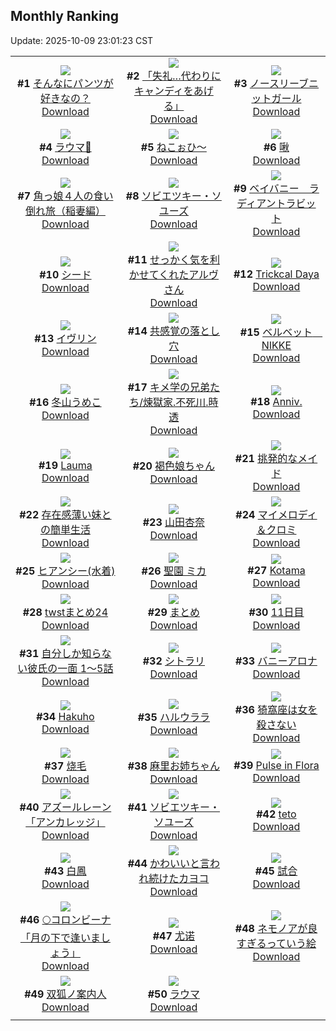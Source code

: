 ## Monthly Ranking
Update: 2025-10-09 23:01:23 CST

|      |      |      |
| :----: | :----: | :----: |
| ![](https://i.pixiv.re/c/240x480/img-master/img/2025/09/11/00/22/59/134949904_p0_master1200.jpg)<br>**#1** [そんなにパンツが好きなの？](https://www.pixiv.net/artworks/134949904)<br>[Download](https://i.pixiv.re/img-original/img/2025/09/11/00/22/59/134949904_p0.jpg) | ![](https://i.pixiv.re/c/240x480/img-master/img/2025/09/11/00/00/09/134949930_p0_master1200.jpg)<br>**#2** [「失礼…代わりにキャンディをあげる」](https://www.pixiv.net/artworks/134949930)<br>[Download](https://i.pixiv.re/img-original/img/2025/09/11/00/00/09/134949930_p0.png) | ![](https://i.pixiv.re/c/240x480/img-master/img/2025/09/11/19/51/06/134974646_p0_master1200.jpg)<br>**#3** [ノースリーブニットガール](https://www.pixiv.net/artworks/134974646)<br>[Download](https://i.pixiv.re/img-original/img/2025/09/11/19/51/06/134974646_p0.png) |
| ![](https://i.pixiv.re/c/240x480/img-master/img/2025/09/11/02/21/39/134954520_p0_master1200.jpg)<br>**#4** [ラウマ🎨](https://www.pixiv.net/artworks/134954520)<br>[Download](https://i.pixiv.re/img-original/img/2025/09/11/02/21/39/134954520_p0.jpg) | ![](https://i.pixiv.re/c/240x480/img-master/img/2025/09/11/00/38/09/134951801_p0_master1200.jpg)<br>**#5** [ねこぉひ～](https://www.pixiv.net/artworks/134951801)<br>[Download](https://i.pixiv.re/img-original/img/2025/09/11/00/38/09/134951801_p0.jpg) | ![](https://i.pixiv.re/c/240x480/img-master/img/2025/09/12/01/01/11/134949935_p0_master1200.jpg)<br>**#6** [啾](https://www.pixiv.net/artworks/134949935)<br>[Download](https://i.pixiv.re/img-original/img/2025/09/12/01/01/11/134949935_p0.jpg) |
| ![](https://i.pixiv.re/c/240x480/img-master/img/2025/09/11/00/00/15/134949972_p0_master1200.jpg)<br>**#7** [角っ娘４人の食い倒れ旅（稲妻編）](https://www.pixiv.net/artworks/134949972)<br>[Download](https://i.pixiv.re/img-original/img/2025/09/11/00/00/15/134949972_p0.jpg) | ![](https://i.pixiv.re/c/240x480/img-master/img/2025/09/09/19/18/09/134901485_p0_master1200.jpg)<br>**#8** [ソビエツキー・ソユーズ](https://www.pixiv.net/artworks/134901485)<br>[Download](https://i.pixiv.re/img-original/img/2025/09/09/19/18/09/134901485_p0.jpg) | ![](https://i.pixiv.re/c/240x480/img-master/img/2025/09/10/00/01/36/134913883_p0_master1200.jpg)<br>**#9** [ベイバニー　ラディアントラビット](https://www.pixiv.net/artworks/134913883)<br>[Download](https://i.pixiv.re/img-original/img/2025/09/10/00/01/36/134913883_p0.jpg) |
| ![](https://i.pixiv.re/c/240x480/img-master/img/2025/09/11/14/43/55/134966642_p0_master1200.jpg)<br>**#10** [シード](https://www.pixiv.net/artworks/134966642)<br>[Download](https://i.pixiv.re/img-original/img/2025/09/11/14/43/55/134966642_p0.jpg) | ![](https://i.pixiv.re/c/240x480/img-master/img/2025/09/11/19/00/26/134972955_p0_master1200.jpg)<br>**#11** [せっかく気を利かせてくれたアルヴさん](https://www.pixiv.net/artworks/134972955)<br>[Download](https://i.pixiv.re/img-original/img/2025/09/11/19/00/26/134972955_p0.png) | ![](https://i.pixiv.re/c/240x480/img-master/img/2025/09/11/19/50/36/134974628_p0_master1200.jpg)<br>**#12** [Trickcal Daya](https://www.pixiv.net/artworks/134974628)<br>[Download](https://i.pixiv.re/img-original/img/2025/09/11/19/50/36/134974628_p0.png) |
| ![](https://i.pixiv.re/c/240x480/img-master/img/2025/09/11/19/19/57/134973606_p0_master1200.jpg)<br>**#13** [イヴリン](https://www.pixiv.net/artworks/134973606)<br>[Download](https://i.pixiv.re/img-original/img/2025/09/11/19/19/57/134973606_p0.jpg) | ![](https://i.pixiv.re/c/240x480/img-master/img/2025/09/12/00/24/54/134986635_p0_master1200.jpg)<br>**#14** [共感覚の落とし穴](https://www.pixiv.net/artworks/134986635)<br>[Download](https://i.pixiv.re/img-original/img/2025/09/12/00/24/54/134986635_p0.png) | ![](https://i.pixiv.re/c/240x480/img-master/img/2025/09/12/00/00/31/134985306_p0_master1200.jpg)<br>**#15** [ベルベット　NIKKE](https://www.pixiv.net/artworks/134985306)<br>[Download](https://i.pixiv.re/img-original/img/2025/09/12/00/00/31/134985306_p0.jpg) |
| ![](https://i.pixiv.re/c/240x480/img-master/img/2025/09/11/15/00/05/134966940_p0_master1200.jpg)<br>**#16** [冬山うめこ](https://www.pixiv.net/artworks/134966940)<br>[Download](https://i.pixiv.re/img-original/img/2025/09/11/15/00/05/134966940_p0.png) | ![](https://i.pixiv.re/c/240x480/img-master/img/2025/09/11/20/18/07/134973587_p0_master1200.jpg)<br>**#17** [キメ学の兄弟たち/煉獄家.不死川.時透](https://www.pixiv.net/artworks/134973587)<br>[Download](https://i.pixiv.re/img-original/img/2025/09/11/20/18/07/134973587_p0.jpg) | ![](https://i.pixiv.re/c/240x480/img-master/img/2025/09/12/19/18/04/135010001_p0_master1200.jpg)<br>**#18** [Anniv.](https://www.pixiv.net/artworks/135010001)<br>[Download](https://i.pixiv.re/img-original/img/2025/09/12/19/18/04/135010001_p0.jpg) |
| ![](https://i.pixiv.re/c/240x480/img-master/img/2025/09/10/01/07/10/134916662_p0_master1200.jpg)<br>**#19** [Lauma](https://www.pixiv.net/artworks/134916662)<br>[Download](https://i.pixiv.re/img-original/img/2025/09/10/01/07/10/134916662_p0.png) | ![](https://i.pixiv.re/c/240x480/img-master/img/2025/09/11/18/11/37/134971407_p0_master1200.jpg)<br>**#20** [褐色娘ちゃん](https://www.pixiv.net/artworks/134971407)<br>[Download](https://i.pixiv.re/img-original/img/2025/09/11/18/11/37/134971407_p0.jpg) | ![](https://i.pixiv.re/c/240x480/img-master/img/2025/09/10/11/30/01/134927138_p0_master1200.jpg)<br>**#21** [挑発的なメイド](https://www.pixiv.net/artworks/134927138)<br>[Download](https://i.pixiv.re/img-original/img/2025/09/10/11/30/01/134927138_p0.jpg) |
| ![](https://i.pixiv.re/c/240x480/img-master/img/2025/09/11/00/30/01/134951458_p0_master1200.jpg)<br>**#22** [存在感薄い妹との簡単生活](https://www.pixiv.net/artworks/134951458)<br>[Download](https://i.pixiv.re/img-original/img/2025/09/11/00/30/01/134951458_p0.jpg) | ![](https://i.pixiv.re/c/240x480/img-master/img/2025/09/11/00/00/07/134949913_p0_master1200.jpg)<br>**#23** [山田杏奈](https://www.pixiv.net/artworks/134949913)<br>[Download](https://i.pixiv.re/img-original/img/2025/09/11/00/00/07/134949913_p0.png) | ![](https://i.pixiv.re/c/240x480/img-master/img/2025/09/12/00/00/15/134985186_p0_master1200.jpg)<br>**#24** [マイメロディ＆クロミ](https://www.pixiv.net/artworks/134985186)<br>[Download](https://i.pixiv.re/img-original/img/2025/09/12/00/00/15/134985186_p0.png) |
| ![](https://i.pixiv.re/c/240x480/img-master/img/2025/09/09/00/00/42/134876555_p0_master1200.jpg)<br>**#25** [ヒアンシー(水着)](https://www.pixiv.net/artworks/134876555)<br>[Download](https://i.pixiv.re/img-original/img/2025/09/09/00/00/42/134876555_p0.jpg) | ![](https://i.pixiv.re/c/240x480/img-master/img/2025/09/09/00/00/11/134876365_p0_master1200.jpg)<br>**#26** [聖園 ミカ](https://www.pixiv.net/artworks/134876365)<br>[Download](https://i.pixiv.re/img-original/img/2025/09/09/00/00/11/134876365_p0.jpg) | ![](https://i.pixiv.re/c/240x480/img-master/img/2025/09/12/19/54/43/135011328_p0_master1200.jpg)<br>**#27** [Kotama](https://www.pixiv.net/artworks/135011328)<br>[Download](https://i.pixiv.re/img-original/img/2025/09/12/19/54/43/135011328_p0.jpg) |
| ![](https://i.pixiv.re/c/240x480/img-master/img/2025/09/10/20/10/22/134940127_p0_master1200.jpg)<br>**#28** [twstまとめ24](https://www.pixiv.net/artworks/134940127)<br>[Download](https://i.pixiv.re/img-original/img/2025/09/10/20/10/22/134940127_p0.png) | ![](https://i.pixiv.re/c/240x480/img-master/img/2025/09/11/06/08/06/134957719_p0_master1200.jpg)<br>**#29** [まとめ](https://www.pixiv.net/artworks/134957719)<br>[Download](https://i.pixiv.re/img-original/img/2025/09/11/06/08/06/134957719_p0.jpg) | ![](https://i.pixiv.re/c/240x480/img-master/img/2025/09/11/19/42/24/134974395_p0_master1200.jpg)<br>**#30** [11日目](https://www.pixiv.net/artworks/134974395)<br>[Download](https://i.pixiv.re/img-original/img/2025/09/11/19/42/24/134974395_p0.jpg) |
| ![](https://i.pixiv.re/c/240x480/img-master/img/2025/09/26/04/04/38/135017225_p0_master1200.jpg)<br>**#31** [自分しか知らない彼氏の一面  1〜5話](https://www.pixiv.net/artworks/135017225)<br>[Download](https://i.pixiv.re/img-original/img/2025/09/26/04/04/38/135017225_p0.jpg) | ![](https://i.pixiv.re/c/240x480/img-master/img/2025/09/10/13/30/02/134929657_p0_master1200.jpg)<br>**#32** [シトラリ](https://www.pixiv.net/artworks/134929657)<br>[Download](https://i.pixiv.re/img-original/img/2025/09/10/13/30/02/134929657_p0.jpg) | ![](https://i.pixiv.re/c/240x480/img-master/img/2025/09/10/00/35/34/134915546_p0_master1200.jpg)<br>**#33** [バニーアロナ](https://www.pixiv.net/artworks/134915546)<br>[Download](https://i.pixiv.re/img-original/img/2025/09/10/00/35/34/134915546_p0.jpg) |
| ![](https://i.pixiv.re/c/240x480/img-master/img/2025/09/13/01/00/01/135024716_p0_master1200.jpg)<br>**#34** [Hakuho](https://www.pixiv.net/artworks/135024716)<br>[Download](https://i.pixiv.re/img-original/img/2025/09/13/01/00/01/135024716_p0.jpg) | ![](https://i.pixiv.re/c/240x480/img-master/img/2025/09/11/14/29/37/134966417_p0_master1200.jpg)<br>**#35** [ハルウララ](https://www.pixiv.net/artworks/134966417)<br>[Download](https://i.pixiv.re/img-original/img/2025/09/11/14/29/37/134966417_p0.jpg) | ![](https://i.pixiv.re/c/240x480/img-master/img/2025/09/11/01/11/36/134952893_p0_master1200.jpg)<br>**#36** [猗窩座は女を殺さない](https://www.pixiv.net/artworks/134952893)<br>[Download](https://i.pixiv.re/img-original/img/2025/09/11/01/11/36/134952893_p0.jpg) |
| ![](https://i.pixiv.re/c/240x480/img-master/img/2025/09/12/12/30/18/135000125_p0_master1200.jpg)<br>**#37** [烧毛](https://www.pixiv.net/artworks/135000125)<br>[Download](https://i.pixiv.re/img-original/img/2025/09/12/12/30/18/135000125_p0.jpg) | ![](https://i.pixiv.re/c/240x480/img-master/img/2025/09/09/00/01/10/134876643_p0_master1200.jpg)<br>**#38** [麻里お姉ちゃん](https://www.pixiv.net/artworks/134876643)<br>[Download](https://i.pixiv.re/img-original/img/2025/09/09/00/01/10/134876643_p0.jpg) | ![](https://i.pixiv.re/c/240x480/img-master/img/2025/09/09/20/59/59/134905264_p0_master1200.jpg)<br>**#39** [Pulse in Flora](https://www.pixiv.net/artworks/134905264)<br>[Download](https://i.pixiv.re/img-original/img/2025/09/09/20/59/59/134905264_p0.jpg) |
| ![](https://i.pixiv.re/c/240x480/img-master/img/2025/09/12/00/00/16/134985198_p0_master1200.jpg)<br>**#40** [アズールレーン「アンカレッジ」](https://www.pixiv.net/artworks/134985198)<br>[Download](https://i.pixiv.re/img-original/img/2025/09/12/00/00/16/134985198_p0.png) | ![](https://i.pixiv.re/c/240x480/img-master/img/2025/09/13/00/00/32/135022131_p0_master1200.jpg)<br>**#41** [ソビエツキー・ソユーズ](https://www.pixiv.net/artworks/135022131)<br>[Download](https://i.pixiv.re/img-original/img/2025/09/13/00/00/32/135022131_p0.jpg) | ![](https://i.pixiv.re/c/240x480/img-master/img/2025/09/12/01/00/48/134985152_p0_master1200.jpg)<br>**#42** [teto](https://www.pixiv.net/artworks/134985152)<br>[Download](https://i.pixiv.re/img-original/img/2025/09/12/01/00/48/134985152_p0.jpg) |
| ![](https://i.pixiv.re/c/240x480/img-master/img/2025/09/09/22/00/06/134908033_p0_master1200.jpg)<br>**#43** [白鳳](https://www.pixiv.net/artworks/134908033)<br>[Download](https://i.pixiv.re/img-original/img/2025/09/09/22/00/06/134908033_p0.jpg) | ![](https://i.pixiv.re/c/240x480/img-master/img/2025/09/09/17/03/29/134897319_p0_master1200.jpg)<br>**#44** [かわいいと言われ続けたカヨコ](https://www.pixiv.net/artworks/134897319)<br>[Download](https://i.pixiv.re/img-original/img/2025/09/09/17/03/29/134897319_p0.jpg) | ![](https://i.pixiv.re/c/240x480/img-master/img/2025/09/12/12/42/00/135000356_p0_master1200.jpg)<br>**#45** [試合](https://www.pixiv.net/artworks/135000356)<br>[Download](https://i.pixiv.re/img-original/img/2025/09/12/12/42/00/135000356_p0.jpg) |
| ![](https://i.pixiv.re/c/240x480/img-master/img/2025/09/11/00/00/08/134949920_p0_master1200.jpg)<br>**#46** [🌕コロンビーナ「月の下で逢いましょう」](https://www.pixiv.net/artworks/134949920)<br>[Download](https://i.pixiv.re/img-original/img/2025/09/11/00/00/08/134949920_p0.jpg) | ![](https://i.pixiv.re/c/240x480/img-master/img/2025/09/11/02/31/31/134945300_p0_master1200.jpg)<br>**#47** [尤诺](https://www.pixiv.net/artworks/134945300)<br>[Download](https://i.pixiv.re/img-original/img/2025/09/11/02/31/31/134945300_p0.png) | ![](https://i.pixiv.re/c/240x480/img-master/img/2025/09/10/00/00/10/134913538_p0_master1200.jpg)<br>**#48** [ネモノアが良すぎるっていう絵](https://www.pixiv.net/artworks/134913538)<br>[Download](https://i.pixiv.re/img-original/img/2025/09/10/00/00/10/134913538_p0.jpg) |
| ![](https://i.pixiv.re/c/240x480/img-master/img/2025/09/13/00/00/17/135022025_p0_master1200.jpg)<br>**#49** [双狐ノ案内人](https://www.pixiv.net/artworks/135022025)<br>[Download](https://i.pixiv.re/img-original/img/2025/09/13/00/00/17/135022025_p0.png) | ![](https://i.pixiv.re/c/240x480/img-master/img/2025/09/11/00/00/09/134949927_p0_master1200.jpg)<br>**#50** [ラウマ](https://www.pixiv.net/artworks/134949927)<br>[Download](https://i.pixiv.re/img-original/img/2025/09/11/00/00/09/134949927_p0.jpg) |
|      |
